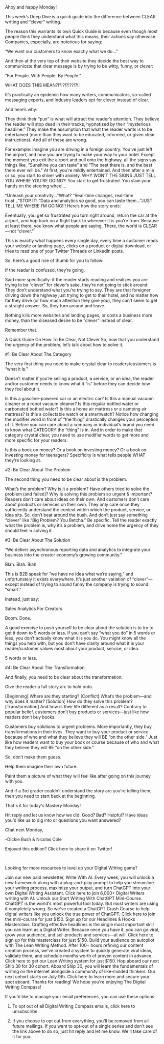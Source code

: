 Ahoy and happy Monday!

This week’s Deep Dive is a quick guide into the difference between CLEAR writing and “clever” writing.

The reason this warrants its own Quick Guide is because even though most people think they understand what this means, their actions say otherwise. Companies, especially, are notorious for saying:

“We want our customers to know exactly what we do...”

And then at the very top of their website they decide the best way to communicate that clear message is by trying to be witty, funny, or clever:

“For People. With People. By People.”

WHAT DOES THIS MEAN?!?!?!?!??!?!!

It’s practically an epidemic how many writers, communicators, so-called messaging experts, and industry leaders opt for clever instead of clear.

And here’s why:

They think their “pun” is what will attract the reader’s attention.
They believe the reader will stop dead in their tracks, hypnotized by their “mysterious headline.”
They make the assumption that what the reader wants is to be entertained (more than they want to be educated, informed, or given clear instructions).
And all of these are wrong.

For example: imagine you are driving in a foreign country. You’ve just left the airport, and now you are trying to make your way to your hotel. Except the moment you exit the airport and pull onto the highway, all the signs say things like, “Sunshine you can taste” and “The best there is, and the best there ever will be.” At first, you’re mildly entertained. And then after a mile or so, you start to shiver with anxiety. WHY WON’T THE SIGNS JUST TELL YOU WHERE YOU’RE GOING?! You start to get frustrated. You slam your hands on the steering wheel...

“Unleash your creativity...”What?
“Real-time changes, real-time trust...”STOP IT!
“Data and analytics so good, you can taste them...”JUST TELL ME WHERE I’M GOING!!!
Here’s how the story ends:

Eventually, you get so frustrated you turn right around, return the car at the airport, and hop back on a flight back to wherever it is you’re from. Because at least there, you know what people are saying. There, the world is CLEAR—not “clever.”

This is exactly what happens every single day, every time a customer reads your website or landing page, clicks on a product or digital download, or tries to read one of your Twitter Threads or LinkedIn posts.

So, here’s a good rule of thumb for you to follow:

If the reader is confused, they’re going.

Said more specifically: if the reader starts reading and realizes you are trying to be “clever” for clever’s sake, they’re not going to stick around. They don’t understand what you’re trying to say. They are that foreigner driving down the highway just trying to get to their hotel, and no matter how far they drive (or how much attention they give you), they can’t seem to get a straight answer. So, they turn around and leave.

Nothing kills more websites and landing pages, or costs a business more money, than the diseased desire to be “clever” instead of clear.

Remember that.

A Quick Guide On How To Be Clear, Not Clever
So, now that you understand the urgency of the problem, let’s talk about how to solve it.

#1: Be Clear About The Category

The very first thing you need to make crystal clear to readers/customers is “what it is.”

Doesn’t matter if you’re selling a product, a service, or an idea, the reader and/or customer needs to know what it “is” before they can decide how they feel about it.

Is this a gasoline-powered car or an electric car?
Is this a manual vacuum cleaner or a robot vacuum cleaner?
Is this regular bottled water or carbonated bottled water?
Is this a home air mattress or a camping air mattress?
Is this a collectable watch or a smartwatch?
Notice how changing the modifier word in front of “the thing” drastically changes your perception of it. Before you can care about a company or individual’s brand you need to know what CATEGORY the “thing” is in. And in order to make that category crystal clear, you need to use modifier words to get more and more specific for your readers.

Is this a book on money?
Or a book on investing money?
Or a book on investing money for teenagers?
Specificity is what tells people WHAT they’re looking at.

#2: Be Clear About The Problem

The second thing you need to be clear about is the problem.

What’s the problem?
Why is it a problem?
Have others tried to solve the problem (and failed)?
Why is solving this problem so urgent & important?
Readers don’t care about ideas on their own. And customers don’t care about products or services on their own. They only care once they sufficiently understand the context within which the product, service, or idea sits. So, don’t beat around the bush. And don’t just say something “clever” like “Big Problem? You Betcha.” Be specific. Tell the reader exactly what the problem is, why it’s a problem, and drive home the urgency of they should feel in solving it.

#3: Be Clear About The Solution

“We deliver asynchronous reporting data and analytics to integrate your business into the creator economy’s growing community.”

Blah. Blah. Blah.

This is B2B speak for “we have no idea what we’re saying,” and unfortunately it exists everywhere. It’s just another variation of “clever”—except instead of trying to sound funny the company is trying to sound “smart.”

Instead, just say:

Sales Analytics For Creators.

Boom. Done.

A good exercise to push yourself to be clear about the solution is to try to get it down to 5 words or less. If you can’t say “what you do” in 5 words or less, you don’t actually know what it is you do. You might know all the things you help with, but you don’t have clarity around what it is your reader/customer values most about your product, service, or idea.

5 words or less.

#4: Be Clear About The Transformation

And finally, you need to be clear about the transformation.

Give the reader a full story arc to hold onto.

[Beginning] Where are they starting?
[Conflict] What’s the problem—and why does it matter?
[Solution] How do they solve this problem?
[Transformation] And how is their life different as a result?
Contrary to popular belief, customers don’t buy products or services—just like how readers don’t buy books.

Customers buy solutions to urgent problems. More importantly, they buy transformations in their lives. They want to buy your product or service because of who and what they believe they will BE “on the other side.” Just like how readers want to buy your book or course because of who and what they believe they will BE “on the other side.”

So, don’t make them guess.

Help them imagine their own future.

Paint them a picture of what they will feel like after going on this journey with you.

And if a 3rd grader couldn’t understand the story arc you're telling them, then you need to start back at the beginning.

That's it for today's Mastery Monday!

Hit reply and let us know how we did. Good? Bad? Helpful? Have ideas you'd like us to dig into or questions you want answered?

Chat next Monday,

–Dickie Bush & Nicolas Cole

Enjoyed this edition? Click here to share it on Twitter!

​

Looking for more resources to level up your Digital Writing game?

Join our new paid newsletter, Write With AI. Every week, you will unlock a new framework along with a plug-and-play prompt to help you streamline your writing process, maximize your output, and turn ChatGPT into your own Digital Writing Assistant. Click here to join 6,000+ Digital Writers writing with AI.​
Unlock our Start Writing With ChatGPT Mini-Course. ChatGPT is the world's most powerful tool today. But most writers are using it completely wrong. So we've created a ChatGPT Crash Course to help digital writers like you unlock the true power of ChatGPT. Click here to join the mini-course for just $150.​
Sign up for our Headlines & Hooks Masterclass. Crafting effective headlines is the single most important skill you can learn as a Digital Writer. Because once you have it, you can go viral, grow your audience, and sell products and services—at will. Click here to sign up for this masterclass for just $150.​
Build your audience on autopilot with The Lean Writing Method. After 100+ hours refining our content creation process, we've created a system to quickly generate viral ideas, validate them, and schedule months worth of proven content in advance. Click here to get our Lean Writing system for just $150.​
Hop aboard our next Ship 30 for 30 cohort. Aboard Ship 30, you will learn the fundamentals of writing on the internet alongside a community of like-minded thinkers. Our next cohort starts on July 9th. Click here to learn more and secure your spot aboard.
Thanks for reading! We hope you're enjoying The Digital Writing Compass!

If you'd like to manage your email preferences, you can use these options:

1. To opt out of all Digital Writing Compass emails, click here to unsubscribe.

2. If you choose to opt out from everything, you'll be removed from all future mailings. If you want to opt-out of a single series and don't see the link above to do so, just hit reply and let me know. We'll take care of it for you.

​

